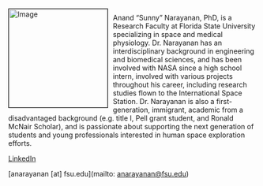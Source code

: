 
<img src="{{ site.baseurl }}/about/ambassador/img/2024-Narayanan.jpg" height="200" width="200" alt="Image" style="float: left; margin: 4px 10px 0px 0px; border: 1px solid #000000;">

Anand “Sunny” Narayanan, PhD, is a Research Faculty at Florida State University specializing in space and medical physiology. Dr. Narayanan has an interdisciplinary background in engineering and biomedical sciences, and has been involved with NASA since a high school intern, involved with various projects throughout his career, including research studies flown to the International Space Station. Dr. Narayanan is also a first-generation, immigrant, academic from a disadvantaged background (e.g. title I, Pell grant student, and Ronald McNair Scholar), and is passionate about supporting the next generation of students and young professionals interested in human space exploration efforts. 

[LinkedIn](https://www.linkedin.com/in/sunny-narayanan-69684136/)

[anarayanan [at] fsu.edu](mailto: anarayanan@fsu.edu)
